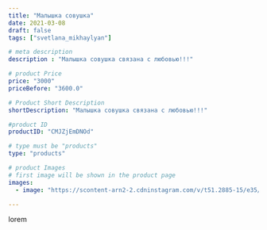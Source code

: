 ```yaml
---
title: "Малышка совушка"
date: 2021-03-08
draft: false
tags: ["svetlana_mikhaylyan"]

# meta description
description : "Малышка совушка связана с любовью!!!"

# product Price
price: "3000"
priceBefore: "3600.0"

# Product Short Description
shortDescription: "Малышка совушка связана с любовью!!!"

#product ID
productID: "CMJZjEmDNOd"

# type must be "products"
type: "products"

# product Images
# first image will be shown in the product page
images:
  - image: "https://scontent-arn2-2.cdninstagram.com/v/t51.2885-15/e35/158473742_230493432111900_3994474294273806262_n.jpg?se=7&tp=1&_nc_ht=scontent-arn2-2.cdninstagram.com&_nc_cat=100&_nc_ohc=gDbpShkr_xYAX8Nn7Qh&oh=694af95d6488b72064bf2afbca513498&oe=607265D8&ig_cache_key=MjUyNDY2MTQyNzM5NTY3OTEzMw%3D%3D.2"

---
```

lorem

